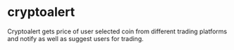 # cryptoalert

Cryptoalert gets price of user selected coin from different trading platforms and notify as well as suggest users for trading.  

